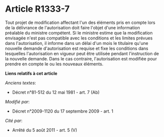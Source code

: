# Article R1333-7

Tout projet de modification affectant l'un des éléments pris en compte lors de la délivrance de l'autorisation doit faire
l'objet d'une information préalable du ministre compétent. Si le ministre estime que la modification envisagée n'est pas
compatible avec les conditions et les limites prévues dans l'autorisation, il informe dans un délai d'un mois le titulaire
qu'une nouvelle demande d'autorisation est requise et fixe les conditions dans lesquelles l'autorisation en vigueur peut être
utilisée pendant l'instruction de la nouvelle demande. Dans le cas contraire, l'autorisation est modifiée pour prendre en
compte le ou les nouveaux éléments.

**Liens relatifs à cet article**

_Anciens textes_:

  - Décret n°81-512 du 12 mai 1981 - art. 7 (Ab)

_Modifié par_:

  - Décret n°2009-1120 du 17 septembre 2009 - art. 1

_Cité par_:

  - Arrêté du 5 août 2011 - art. 5 (V)
